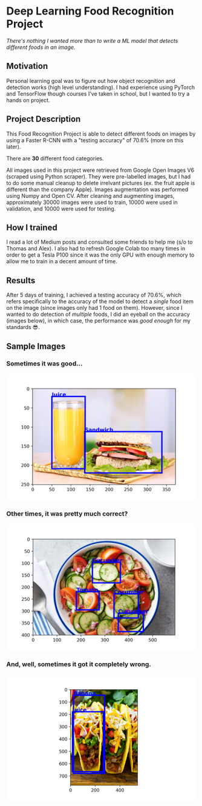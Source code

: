 # Deep Learning Food Recognition Project
_There's nothing I wanted more than to write a ML model that detects different foods in an image._

## Motivation
Personal learning goal was to figure out how object recognition and detection works (high level understanding). I had experience using PyTorch and TensorFlow though courses I've taken in school, but I wanted to try a hands on project.

## Project Description
This Food Recognition Project is able to detect different foods on images by using a Faster R-CNN with a "testing accuracy" of 70.6% (more on this later).

There are **30** different food categories.

All images used in this project were retrieved from Google Open Images V6 (scraped using Python scraper). They were pre-labelled images, but I had to do some manual cleanup to delete irrelvant pictures (ex. the fruit apple is different than the company Apple). Images augmentation was performed using Numpy and Open CV. After cleaning and augmenting images, approximately 30000 images were used to train, 10000 were used in validation, and 10000 were used for testing.

## How I trained
I read a lot of Medium posts and consulted some friends to help me (s/o to Thomas and Alex). I also had to refresh Google Colab too many times in order to get a Tesla P100 since it was the only GPU with enough memory to allow me to train in a decent amount of time. 
 
## Results
After 5 days of training, I achieved a testing accuracy of 70.6%, which refers specifically to the accuracy of the model to detect a _single_ food item on the image (since images only had 1 food on them). However, since I wanted to do detection of _multiple_ foods, I did an eyeball on the accuracy (images below), in which case, the performance was _good enough_ for my standards 😎.

## Sample Images
### Sometimes it was good...
![Good Image 1](/readme-images/good1.png)

### Other times, it was pretty much correct?
![Good Image 2](/readme-images/good2.png)

### And, well, sometimes it got it completely wrong.
![Bad Image 1](/readme-images/bad1.png)